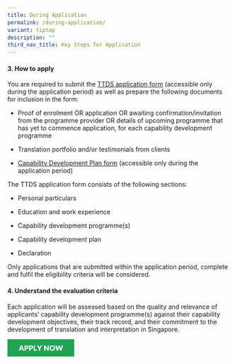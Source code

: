 ```yaml
---
title: During Application
permalink: /during-application/
variant: tiptap
description: ""
third_nav_title: Key Steps for Application
---
```

<h4><strong>3. How to apply</strong></h4>
<p>You are required to submit the <u>TTDS application form</u> (accessible
only during the application period) as well as prepare the following documents
for inclusion in the form:</p>
<ul data-tight="true" class="tight">
<li>
<p>Proof of enrolment OR application OR awaiting confirmation/invitation
from the programme provider OR details of upcoming programme that has yet
to commence application, for each capability development programme</p>
</li>
<li>
<p>Translation portfolio and/or testimonials from clients</p>
</li>
<li>
<p><u>Capability Development Plan form</u> (accessible only during the application
period)</p>
</li>
</ul>
<p>The TTDS application form consists of the following sections:</p>
<ul data-tight="true" class="tight">
<li>
<p>Personal particulars</p>
</li>
<li>
<p>Education and work experience</p>
</li>
<li>
<p>Capability development programme(s)</p>
</li>
<li>
<p>Capability development plan</p>
</li>
<li>
<p>Declaration</p>
</li>
</ul>
<p>Only applications that are submitted within the application period, complete
and fulfil the eligibility criteria will be considered.</p>
<h4><strong>4. Understand the evaluation criteria</strong></h4>
<p>Each application will be assessed based on the quality and relevance of
applicants’ capability development programme(s) against their capability
development objectives, their track record, and their commitment to the
development of translation and interpretation in Singapore.</p>
<div class="isomer-image-wrapper">
<img style="width: 30%;" height="auto" width="100%" alt="Apply Now button" src="/images/TD/TTDS_APPLY_NOW.png">
</div>
<p></p>